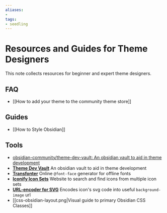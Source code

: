 ```yaml
---
aliases:
- 
tags:
- seedling
---
```


# Resources and Guides for Theme Designers

This note collects resources for beginner and expert theme designers.

## FAQ

- [[How to add your theme to the community theme store]]

## Guides

- [[How to Style Obsidian]]

## Tools

- [obsidian-community/theme-dev-vault: An obsidian vault to aid in theme development](https://github.com/obsidian-community/theme-dev-vault)
- [**Theme Dev Vault**](https://github.com/obsidian-community/theme-dev-vault) An obsidian vault to aid in theme development
- [**Transfonter**](https://transfonter.org/) Online `@font-face` generator for offline fonts
- [**Iconify Icon Sets**](https://icon-sets.iconify.design/) Website to search and find icons from multiple icon sets
- [**URL-encoder for SVG**](https://yoksel.github.io/url-encoder/) Encodes icon's svg code into useful `background-image` url
- [[css-obsidian-layout.png|Visual guide to primary Obsidian CSS Classes]]
